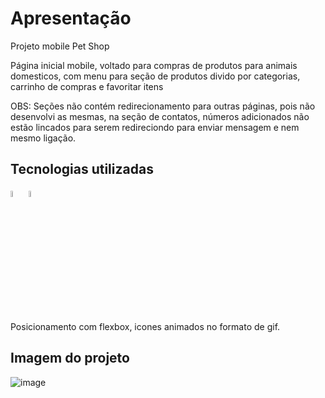 # Apresentação
<p>Projeto  mobile Pet Shop</p>
<p>Página inicial mobile, voltado para compras de produtos para animais domesticos, com menu para seção de produtos divido por categorias, carrinho de compras e favoritar itens</p>
<p>OBS: Seções não contém redirecionamento para outras páginas, pois não desenvolvi as mesmas, na seção de contatos, números adicionados não estão lincados para serem redireciondo para enviar mensagem e nem mesmo ligação.</p>

## Tecnologias utilizadas
<img src="https://cdn.jsdelivr.net/gh/devicons/devicon@latest/icons/html5/html5-original.svg" width="5%"/> <img src="https://cdn.jsdelivr.net/gh/devicons/devicon@latest/icons/css3/css3-original.svg" width="5%"/>          
<p>Posicionamento com flexbox, icones animados no formato de gif.</p>

## Imagem do projeto
![image](https://github.com/saviohsamuel/Pet_Shop/assets/122576368/7ee7748d-e3b0-454a-9569-8c26e2ba5634)
